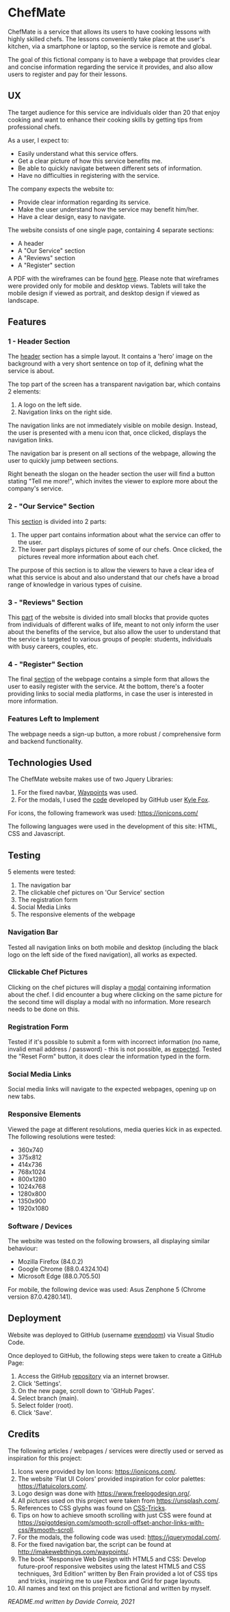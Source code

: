 # ChefMate

ChefMate is a service that allows its users to have cooking lessons with highly skilled chefs. The lessons conveniently take place at the user's kitchen, via a smartphone or laptop, so the service is remote and global.

The goal of this fictional company is to have a webpage that provides clear and concise information regarding the service it provides, and also allow users to register and pay for their lessons.

## UX

The target audience for this service are individuals older than 20 that enjoy cooking and want to enhance their cooking skills by getting tips from professional chefs.

As a user, I expect to:
* Easily understand what this service offers.
* Get a clear picture of how this service benefits me.
* Be able to quickly navigate between different sets of information.
* Have no difficulties in registering with the service. 

The company expects the website to:
* Provide clear information regarding its service.
* Make the user understand how the service may benefit him/her.
* Have a clear design, easy to navigate.

The website consists of one single page, containing 4 separate sections:
* A header
* A "Our Service" section
* A "Reviews" section
* A "Register" section

A PDF with the wireframes can be found [here](assets/wireframes/wireframes.pdf). Please note that wireframes were provided only for mobile and desktop views. Tablets will take the mobile design if viewed as portrait, and desktop design if viewed as landscape.

## Features
### 1 - Header Section

The [header](assets/wireframes/page_1_header.png) section has a simple layout. It contains a 'hero' image on the background with a very short sentence on top of it, defining what the service is about.

The top part of the screen has a transparent navigation bar, which contains 2 elements:

1. A logo on the left side.
1. Navigation links on the right side.

The navigation links are not immediately visible on mobile design. Instead, the user is presented with a menu icon that, once clicked, displays the navigation links.

The navigation bar is present on all sections of the webpage, allowing the user to quickly jump between sections.

Right beneath the slogan on the header section the user will find a button stating "Tell me more!", which invites the viewer to explore more about the company's service.

### 2 - "Our Service" Section

This [section](assets/wireframes/page_2_our_service.png) is divided into 2 parts:

1. The upper part contains information about what the service can offer to the user.
1. The lower part displays pictures of some of our chefs. Once clicked, the pictures reveal more information about each chef.

The purpose of this section is to allow the viewers to have a clear idea of what this service is about and also understand that our chefs have a broad range of knowledge in various types of cuisine.

### 3 - "Reviews" Section

This [part](assets/wireframes/page_3_reviews.png) of the website is divided into small blocks that provide quotes from individuals of different walks of life, meant to not only inform the user about the benefits of the service, but also allow the user to understand that the service is targeted to various groups of people: students, individuals with busy careers, couples, etc.

### 4 - "Register" Section

The final [section](assets/wireframes/page_4_register.png) of the webpage contains a simple form that allows the user to easily register with the service.
At the bottom, there's a footer providing links to social media platforms, in case the user is interested in more information.

### Features Left to Implement

The webpage needs a sign-up button, a more robust / comprehensive form and backend functionality.

## Technologies Used

The ChefMate website makes use of two Jquery Libraries:

1. For the fixed navbar, [Waypoints](http://imakewebthings.com/waypoints/) was used.
1. For the modals, I used the [code](https://jquerymodal.com/) developed by GitHub user [Kyle Fox](https://github.com/kylefox/).

For icons, the following framework was used: https://ionicons.com/

The following languages were used in the development of this site: HTML, CSS and Javascript.

## Testing

5 elements were tested:

1. The navigation bar
1. The clickable chef pictures on 'Our Service' section
1. The registration form
1. Social Media Links
1. The responsive elements of the webpage

### Navigation Bar

Tested all navigation links on both mobile and desktop (including the black logo on the left side of the fixed navigation), all works as expected.

### Clickable Chef Pictures

Clicking on the chef pictures will display a [modal](assets/finished_project_screenshots/chef_picture.jpg) containing information about the chef. I did encounter a bug where clicking on the same picture for the second time will display a modal with no information. More research needs to be done on this.

### Registration Form

Tested if it's possible to submit a form with incorrect information (no name, invalid email address / password) - this is not possible, as [expected](assets/finished_project_screenshots/register_invalid_form.jpg).
Tested the "Reset Form" button, it does clear the information typed in the form.

### Social Media Links

Social media links will navigate to the expected webpages, opening up on new tabs.

### Responsive Elements

Viewed the page at different resolutions, media queries kick in as expected.
The following resolutions were tested:

* 360x740
* 375x812
* 414x736
* 768x1024
* 800x1280
* 1024x768
* 1280x800
* 1350x900
* 1920x1080

### Software / Devices

The website was tested on the following browsers, all displaying similar behaviour:

* Mozilla Firefox (84.0.2)
* Google Chrome (88.0.4324.104)
* Microsoft Edge (88.0.705.50)

For mobile, the following device was used: Asus Zenphone 5 (Chrome version 87.0.4280.141).


## Deployment

Website was deployed to GitHub (username [evendoom](https://github.com/evendoom/chef_mate)) via Visual Studio Code. 

Once deployed to GitHub, the following steps were taken to create a GitHub Page: 

1. Access the GitHub [repository](https://github.com/evendoom/chef_mate) via an internet browser.
1. Click 'Settings'.
1. On the new page, scroll down to 'GitHub Pages'.
1. Select branch (main).
1. Select folder (root).
1. Click 'Save'.

## Credits

The following articles / webpages / services were directly used or served as inspiration for this project:

1. Icons were provided by Ion Icons: https://ionicons.com/.
1. The website 'Flat UI Colors' provided inspiration for color palettes: https://flatuicolors.com/.
1. Logo design was done with https://www.freelogodesign.org/.
1. All pictures used on this project were taken from https://unsplash.com/.
1. References to CSS glyphs was found on [CSS-Tricks](https://css-tricks.com/snippets/html/glyphs/).
1. Tips on how to achieve smooth scrolling with just CSS were found at https://spigotdesign.com/smooth-scroll-offset-anchor-links-with-css/#smooth-scroll.
1. For the modals, the following code was used: https://jquerymodal.com/.
1. For the fixed navigation bar, the script can be found at http://imakewebthings.com/waypoints/.
1. The book "Responsive Web Design with HTML5 and CSS: Develop future-proof responsive websites using the latest HTML5 and CSS techniques, 3rd Edition" written by Ben Frain provided a lot of CSS tips and tricks, inspiring me to use Flexbox and Grid for page layouts.
1. All names and text on this project are fictional and written by myself.

*README.md written by Davide Correia, 2021*
